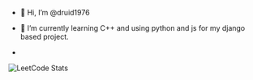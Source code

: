 - 👋 Hi, I’m @druid1976
- 🌱 I’m currently learning C++ and using python and js for my django based project.

- 
![LeetCode Stats](https://leetcard.jacoblin.cool/druid1976?theme=light&font=Rock%203D&ext=heatmap)
<!---
druid1976/druid1976 is a ✨ special ✨ repository because its `README.md` (this file) appears on your GitHub profile.
You can click the Preview link to take a look at your changes.
--->
